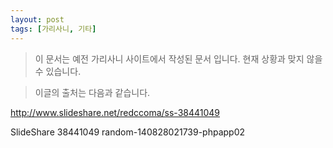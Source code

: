 ```yaml
---
layout: post
tags: [가리사니, 기타]
---
```


> 이 문서는 예전 가리사니 사이트에서 작성된 문서 입니다.
현재 상황과 맞지 않을 수 있습니다.



> 이글의 출처는 다음과 같습니다.
>
http://www.slideshare.net/redccoma/ss-38441049


SlideShare 38441049 random-140828021739-phpapp02